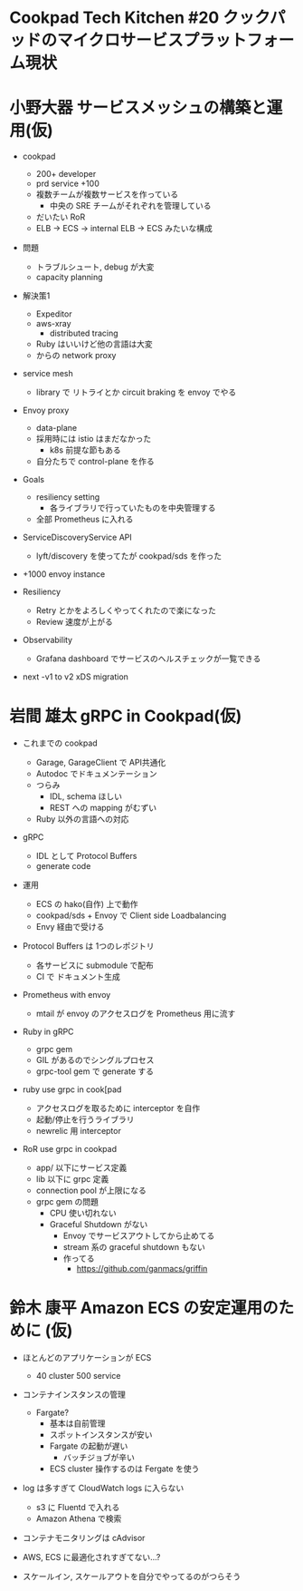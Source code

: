 Cookpad Tech Kitchen #20 クックパッドのマイクロサービスプラットフォーム現状
====


# 小野大器 サービスメッシュの構築と運用(仮)


- cookpad
	- 200+ developer
	- prd service +100
	- 複数チームが複数サービスを作っている
		- 中央の SRE チームがそれぞれを管理している
	- だいたい RoR
	- ELB -> ECS -> internal ELB -> ECS みたいな構成

- 問題
	- トラブルシュート, debug が大変
	- capacity planning
- 解決策1
	- Expeditor
	- aws-xray
		- distributed tracing
	- Ruby はいいけど他の言語は大変
	- からの network proxy

- service mesh
	- library で リトライとか circuit braking を envoy でやる

- Envoy proxy
	- data-plane
	- 採用時には istio はまだなかった
		- k8s 前提な節もある
	- 自分たちで control-plane を作る

- Goals
	- resiliency setting
		- 各ライブラリで行っていたものを中央管理する
	- 全部 Prometheus に入れる

- ServiceDiscoveryService API
	- lyft/discovery を使ってたが cookpad/sds を作った

- +1000 envoy instance

- Resiliency
	- Retry とかをよろしくやってくれたので楽になった
	- Review 速度が上がる

- Observability
	- Grafana dashboard でサービスのヘルスチェックが一覧できる

- next
	-v1 to v2 xDS migration


# 岩間 雄太 gRPC in Cookpad(仮)

- これまでの cookpad
	- Garage, GarageClient で API共通化
	- Autodoc でドキュメンテーション
	- つらみ
		- IDL, schema ほしい
		- REST への mapping がむずい
	- Ruby 以外の言語への対応
- gRPC
	- IDL として Protocol Buffers
	- generate code

- 運用
	- ECS の hako(自作) 上で動作
	- cookpad/sds + Envoy で Client side Loadbalancing
	- Envy 経由で受ける

- Protocol Buffers は 1つのレポジトリ
	- 各サービスに submodule で配布
	- CI で ドキュメント生成

- Prometheus with envoy
	- mtail が envoy のアクセスログを Prometheus 用に流す

- Ruby in gRPC
	- grpc gem
	- GIL があるのでシングルプロセス
	- grpc-tool gem で generate する
- ruby use grpc in cook[pad
	- アクセスログを取るために interceptor を自作
	- 起動/停止を行うライブラリ
	- newrelic 用 interceptor
- RoR use grpc in cookpad
	- app/ 以下にサービス定義
	- lib 以下に grpc 定義
	- connection pool が上限になる
	- grpc gem の問題
		- CPU 使い切れない
		- Graceful Shutdown がない
			- Envoy でサービスアウトしてから止めてる
			- stream 系の graceful shutdown もない
			- 作ってる
				- https://github.com/ganmacs/griffin


# 鈴木 康平 Amazon ECS の安定運用のために (仮)

- ほとんどのアプリケーションが ECS
	- 40 cluster 500 service

- コンテナインスタンスの管理
	- Fargate?
		- 基本は自前管理
		- スポットインスタンスが安い
		- Fargate の起動が遅い
			- バッチジョブが辛い
		- ECS cluster 操作するのは Fergate を使う

- log は多すぎて CloudWatch logs に入らない
	- s3 に Fluentd で入れる
	- Amazon Athena で検索

- コンテナモニタリングは cAdvisor

- AWS, ECS に最適化されすぎてない...?
- スケールイン, スケールアウトを自分でやってるのがつらそう


